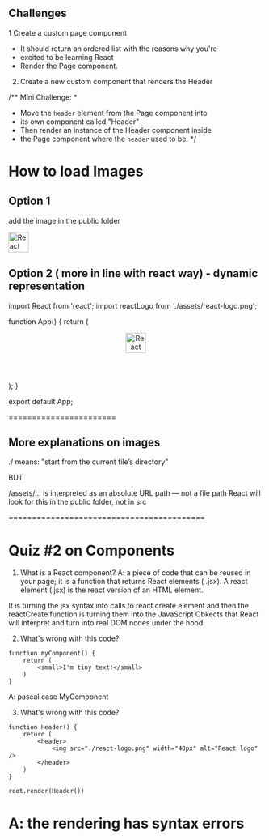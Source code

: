 
## Challenges 

1 Create a custom page component 
 * It should return an ordered list with the reasons why you're
 * excited to be learning React 
 * Render the Page component.

 2. Create a new custom component that renders the Header 

 /** Mini Challenge:
 * 
 * Move the `header` element from the Page component into 
 * its own component called "Header"
 * Then render an instance of the Header component inside
 * the Page component where the `header` used to be.
 */

# How to load Images 

## Option 1 
add the image in the public folder 

<img src="/assets/react-logo.png" width="40px" alt="React logo" />

## Option 2 ( more in line with react way) - dynamic representation 
import React from 'react';
import reactLogo from './assets/react-logo.png';

function App() {
  return (
    <header>
      <img src={reactLogo} width="40px" alt="React logo" />
    </header>
  );
}

export default App;

=======================
## More explanations on images
./ means: "start from the current file’s directory"

BUT 

/assets/... is interpreted as an absolute URL path — not a file path
React will look for this in the public folder, not in src

==========================================
# Quiz #2 on Components
1. What is a React component?
A: a piece of code that can be reused in your page; it is a function that
returns React elements ( .jsx). A react element (.jsx) is the react version of an HTML element.

It is turning the jsx syntax into calls to react.create element and then the reactCreate function is turning them into the JavaScript Obkects that React will interpret and turn into real DOM nodes under the hood

2. What's wrong with this code?
```
function myComponent() {
    return (
        <small>I'm tiny text!</small>
    )
}
```
A: pascal case MyComponent

3. What's wrong with this code?
```
function Header() {
    return (
        <header>
            <img src="./react-logo.png" width="40px" alt="React logo" />
        </header>
    )
}

root.render(Header())
```
A: the rendering has syntax errors 
======================================================